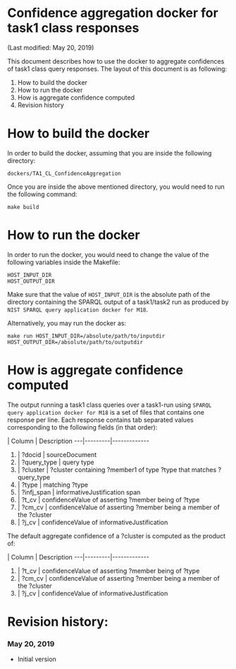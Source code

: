 # Confidence aggregation docker for task1 class responses

(Last modified: May 20, 2019)

This document describes how to use the docker to aggregate confidences of task1 class query responses. The layout of this document is as following:

  1. How to build the docker
  2. How to run the docker
  3. How is aggregate confidence computed
  4. Revision history

# How to build the docker

In order to build the docker, assuming that you are inside the following directory:

`dockers/TA1_CL_ConfidenceAggregation`

Once you are inside the above mentioned directory, you would need to run the following command:

~~~
make build
~~~

# How to run the docker

In order to run the docker, you would need to change the value of the following variables inside the Makefile:

~~~
HOST_INPUT_DIR
HOST_OUTPUT_DIR
~~~

Make sure that the value of `HOST_INPUT_DIR` is the absolute path of the directory containing the SPARQL output of a task1/task2 run as produced by `NIST SPARQL query application docker for M18`.

Alternatively, you may run the docker as:

~~~
make run HOST_INPUT_DIR=/absolute/path/to/inputdir HOST_OUTPUT_DIR=/absolute/path/to/outputdir
~~~

# How is aggregate confidence computed

The output running a task1 class queries over a task1-run using `SPARQL query application docker for M18` is a set of files that contains one response per line. Each response contains tab separated values corresponding to the following fields (in that order):

| Column  | Description
---|---------|-------------
1. |   ?docid       |  sourceDocument
2. |   ?query_type  |  query type
3. |   ?cluster     |  ?cluster containing ?member1 of type ?type that matches ?query_type
4. |   ?type        |  matching ?type
5. |   ?infj_span   |  informativeJustification span
6. |   ?t_cv        |  confidenceValue of asserting ?member being of ?type
7. |   ?cm_cv       |  confidenceValue of asserting ?member being a member of the ?cluster
8. |   ?j_cv        |  confidenceValue of informativeJustification

The default aggregate confidence of a ?cluster is computed as the product of:

| Column  | Description
---|---------|-------------
1. |   ?t_cv        |  confidenceValue of asserting ?member being of ?type
2. |   ?cm_cv       |  confidenceValue of asserting ?member being a member of the ?cluster
3. |   ?j_cv        |  confidenceValue of informativeJustification

# Revision history:
### May 20, 2019
  * Initial version
